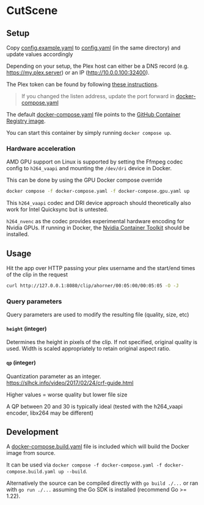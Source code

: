 # CutScene

## Setup

Copy [config.example.yaml]() to [config.yaml]() (in the same directory) and update values accordingly

Depending on your setup, the Plex host can either be a DNS record (e.g. https://my.plex.server) or an IP (http://10.0.0.100:32400). 

The Plex token can be found by following [these instructions](https://support.plex.tv/articles/204059436-finding-an-authentication-token-x-plex-token/).

> If you changed the listen address, update the port forward in [docker-compose.yaml]()

The default [docker-compose.yaml]() file points to the [GitHub Container Registry image](https://github.com/ahornerr/CutScene/pkgs/container/cutscene). 

You can start this container by simply running `docker compose up`.

### Hardware acceleration
AMD GPU support on Linux is supported by setting the Ffmpeg codec config to `h264_vaapi` and mounting the `/dev/dri` device in Docker.

This can be done by using the GPU Docker compose override

```sh
docker compose -f docker-compose.yaml -f docker-compose.gpu.yaml up
```

This `h264_vaapi` codec and DRI device approach should theoretically also work for Intel Quicksync but is untested.

`h264_nvenc` as the codec provides experimental hardware encoding for Nvidia GPUs. If running in Docker, the [Nvidia Container Toolkit](https://github.com/NVIDIA/nvidia-container-toolkit) should be installed.

## Usage

Hit the app over HTTP passing your plex username and the start/end times of the clip in the request

```sh
curl http://127.0.0.1:8080/clip/ahorner/00:05:00/00:05:05 -O -J
```

### Query parameters

Query parameters are used to modify the resulting file (quality, size, etc)

#### `height` (integer)
Determines the height in pixels of the clip. If not specified, original quality is used.
Width is scaled appropriately to retain original aspect ratio.

#### `qp` (integer)
Quantization parameter as an integer. https://slhck.info/video/2017/02/24/crf-guide.html

Higher values = worse quality but lower file size

A QP between 20 and 30 is typically ideal (tested with the h264_vaapi encoder, libx264 may be different)

## Development

A [docker-compose.build.yaml]() file is included which will build the Docker image from source.

It can be used via `docker compose -f docker-compose.yaml -f docker-compose.build.yaml up --build`.

Alternatively the source can be compiled directly with `go build ./...` or ran with `go run ./...` assuming the Go SDK is installed (recommend Go >= 1.22).
